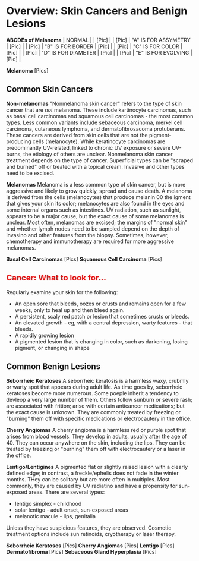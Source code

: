 # **Overview: Skin Cancers and Benign Lesions**

**ABCDEs of Melanoma**
| NORMAL |                      | [Pic] |
| [Pic]  | "A" IS FOR ASSYMETRY | [Pic] |
| [Pic]  | "B" IS FOR BORDER    | [Pic] | 
| [Pic]  | "C" IS FOR COLOR     | [Pic] |
| [Pic]  | "D" IS FOR DIAMETER  | [Pic] |
| [Pic]  | "E" IS FOR EVOLVING  | [Pic] |

**Melanoma**
[Pics]

## Common Skin Cancers

**Non-melanomas**
"Nonmelanoma skin cancer" refers to the type of skin cancer that are _not_ melanoma. These include kartinocyte carcinomas, such as basal cell carcinomas and squamous cell carcinomas - the most common types. Less common variants include sebaceous carcinoma, merkel cell carcinoma, cutaneous lymphoma, and dermatofibrosacoma protuberans. These cancers are derived from skin cells that are not the pigment-producing cells (melanocyte). While keratinocyte carcinomas are predominantly UV-related, linked to chronic UV exposure or severe UV-burns, the etiology of others are unclear. Nonmelanoma skin cancer treatment depends on the type of cancer. Superficial types can be "scraped and burned" off or treated with a topical cream. Invasive and other types need to be excised.

**Melanomas**
Melanoma is a less common type of skin cancer, but is more aggressive and likely to grow quickly, spread and cause death. A melanoma is derived from the cells (melanocytes) that produce melanin 00 the igment that gives your skin its color; melanocytes are also found in the eyes and some internal organs such as intestines. UV radiation, such as sunlight, appears to be a major cause, but the exact cause of some melanomas is unclear. Most often, melanomas are excised; the margins of "normal skin" and whether lymph nodes need to be sampled depend on the depth of invasino and other features from the biopsy. Sometimes, however, chemotherapy and immunotherapy are required for more aggressive melanomas.

**Basal Cell Carcinomas**
[Pics]
**Squamous Cell Carcinoma**
[Pics]

<h2 style="color:red">Cancer: What to look for...</h2>

Regularly examine your skin for the following:
* An open sore that bleeds, oozes or crusts and remains open for a few weeks, only to heal up and then bleed again.
* A persistent, scaly red patch or lesion that sometimes crusts or bleeds.
* An elevated growth - eg, with a central depression, warty features - that bleeds.
* A rapidly growing lesion
* A pigmented lesion that is changing in color, such as darkening, losing pigment, or changing in shape

## Common Benign Lesions

**Seborrheic Keratoses**
A seborrheic keratosis is a harmless waxy, crubmly or warty spot that appears during adult life. As time goes by, seborrheic keratoses become more numerous. Some poeple inherit a tendency to devleop a very large number of them. Others follow sunburn or severe rash; are associated with frition; arise with certain anticancer medications; but the exact cause is unknown. They are commonly treated by freezing or "burning" them off with specific medications or electrocautery in the office.

**Cherry Angiomas**
A cherry angioma is a harmless red or purple spot that arises from blood vessels. They develop in adults, usually after the age of 40. They can occur anywhere on the skin, including the lips. They can be treated by freezing or "burning" them off with electrocautery or a laser in the office.

**Lentigo/Lentigines**
A pigmented flat or slightly raised lesion with a clearly defined edge; in contrast, a freckle/ephelis does not fade in the winter months. THey can be solitary but are more often in multiples. Most commonly, they are caused by UV radiatino and have a propensity for sun-exposed areas. There are several types:
* lentigo simplex - childhood
* solar lentigo - adult onset, sun-exposed areas
* melanotic macule - lips, genitalia

Unless they have suspicious features, they are observed. Cosmetic treatment options include sun retinoids, cryotherapy or laser therapy.

**Seborrheic Keratoses**
[Pics]
**Cherry Angiomas**
[Pics]
**Lentigo**
[Pics]
**Dermatofibroma**
[Pics]
**Sebaceous Gland Hyperplasia**
[Pics]
